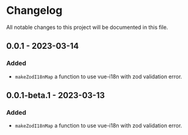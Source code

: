 # Changelog

All notable changes to this project will be documented in this file.

## 0.0.1 - 2023-03-14

### Added

- `makeZodI18nMap` a function to use vue-i18n with zod validation error.



## 0.0.1-beta.1 - 2023-03-13

### Added

- `makeZodI18nMap` a function to use vue-i18n with zod validation error.

